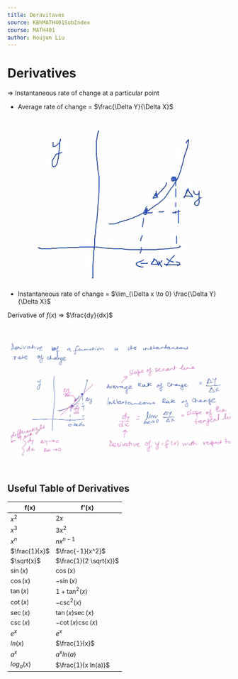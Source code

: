 ```yaml
---
title: Deravitaves
source: KBhMATH401SubIndex
course: MATH401
author: Houjun Liu
---
```


# Derivatives

=> Instantaneous rate of change at a particular point

* Average rate of change = $\frac{\Delta Y}{\Delta X}$

![rateofchange.png](rateofchange.png)

* Instantaneous rate of change = $\lim_{\Delta x \to 0} \frac{\Delta Y}{\Delta X}$

Derivative of $f(x)$ => $\frac{dy}{dx}$

![derivativesWB.png](derivativesWB.png)

## Useful Table of Derivatives
| f(x)          | f'(x)                  |
|---------------|------------------------|
| $x^2$         | $2x$                   |
| $x^3$         | $3x^2$                 |
| $x^n$         | $nx^{n-1}$             |
| $\frac{1}{x}$ | $\frac{-1}{x^2}$       |
| $\sqrt{x}$    | $\frac{1}{2 \sqrt{x}}$ |
| $\sin(x)$     | $\cos (x)$             |
| $\cos(x)$     | $-\sin (x)$            |
| $\tan(x)$     | $1 + \tan^2 (x)$       |
| $\cot(x)$     | $-\csc^2 (x)$          |
| $\sec(x)$     | $\tan(x) \sec(x)$      |
| $\csc(x)$     | $-\cot(x) \csc(x)$     |
| $e^x$         | $e^x$                  |
| $ln(x)$       | $\frac{1}{x}$          |
| $a^x$         | $a^x ln(a)$            |
| $log_a(x)$    | $\frac{1}{x ln(a)}$    |

